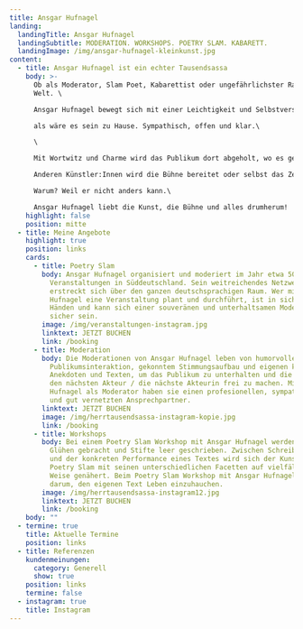 ```yaml
---
title: Ansgar Hufnagel
landing:
  landingTitle: Ansgar Hufnagel
  landingSubtitle: MODERATION. WORKSHOPS. POETRY SLAM. KABARETT.
  landingImage: /img/ansgar-hufnagel-kleinkunst.jpg
content:
  - title: Ansgar Hufnagel ist ein echter Tausendsassa
    body: >-
      Ob als Moderator, Slam Poet, Kabarettist oder ungefährlichster Rapper der
      Welt. \

      Ansgar Hufnagel bewegt sich mit einer Leichtigkeit und Selbstverständlichkeit auf den unterschiedlichsten Bühnen, \

      als wäre es sein zu Hause. Sympathisch, offen und klar.\

      \

      Mit Wortwitz und Charme wird das Publikum dort abgeholt, wo es gerade ist. \

      Anderen Künstler:Innen wird die Bühne bereitet oder selbst das Zepter geschwungen.\

      Warum? Weil er nicht anders kann.\

      Ansgar Hufnagel liebt die Kunst, die Bühne und alles drumherum!
    highlight: false
    position: mitte
  - title: Meine Angebote
    highlight: true
    position: links
    cards:
      - title: Poetry Slam
        body: Ansgar Hufnagel organisiert und moderiert im Jahr etwa 50 Poetry Slam
          Veranstaltungen in Süddeutschland. Sein weitreichendes Netzwerk
          erstreckt sich über den ganzen deutschsprachigen Raum. Wer mit Ansgar
          Hufnagel eine Veranstaltung plant und durchführt, ist in sicheren
          Händen und kann sich einer souveränen und unterhaltsamen Moderation
          sicher sein.
        image: /img/veranstaltungen-instagram.jpg
        linktext: JETZT BUCHEN
        link: /booking
      - title: Moderation
        body: Die Moderationen von Ansgar Hufnagel leben von humorvoller
          Publikumsinteraktion, gekonntem Stimmungsaufbau und eigenen kleinen
          Anekdoten und Texten, um das Publikum zu unterhalten und die Bühne für
          den nächsten Akteur / die nächste Akteurin frei zu machen. Mit Ansgar
          Hufnagel als Moderator haben sie einen profesionellen, sympathischen
          und gut vernetzten Ansprechpartner.
        linktext: JETZT BUCHEN
        image: /img/herrtausendsassa-instagram-kopie.jpg
        link: /booking
      - title: Workshops
        body: Bei einem Poetry Slam Workshop mit Ansgar Hufnagel werden die Synapsen zum
          Glühen gebracht und Stifte leer geschrieben. Zwischen Schreibimpulsen
          und der konkreten Performance eines Textes wird sich der Kunstform
          Poetry Slam mit seinen unterschiedlichen Facetten auf vielfältige
          Weise genähert. Beim Poetry Slam Workshop mit Ansgar Hufnagel geht es
          darum, den eigenen Text Leben einzuhauchen.
        image: /img/herrtausendsassa-instagram12.jpg
        linktext: JETZT BUCHEN
        link: /booking
    body: ""
  - termine: true
    title: Aktuelle Termine
    position: links
  - title: Referenzen
    kundenmeinungen:
      category: Generell
      show: true
    position: links
    termine: false
  - instagram: true
    title: Instagram
---
```

